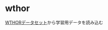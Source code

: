 # wthor

[WTHORデータセット][WTHOR]から学習用データを読み込む


[WTHOR]:https://www.ffothello.org/informatique/la-base-wthor
